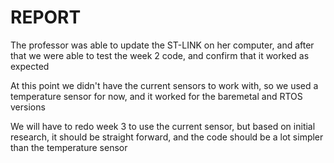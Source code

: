 # REPORT
The professor was able to update the ST-LINK on her computer, and after that we were able to test the week 2 code, and confirm that it worked as expected

At this point we didn't have the current sensors to work with, so we used a temperature sensor for now, and it worked for the baremetal and RTOS versions

We will have to redo week 3 to use the current sensor, but based on initial research, it should be straight forward, and the code should be a lot simpler than the temperature sensor
